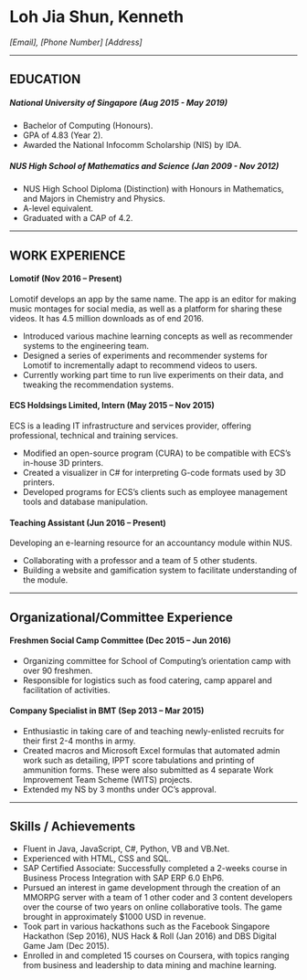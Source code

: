 ﻿# Loh Jia Shun, Kenneth

_[Email], [Phone Number]_
_[Address]_

---

## EDUCATION

##### National University of Singapore (Aug 2015 - May 2019)
- Bachelor of Computing (Honours).
- GPA of 4.83 (Year 2).
- Awarded the National Infocomm Scholarship (NIS) by IDA.

##### NUS High School of Mathematics and Science (Jan 2009 - Nov 2012)
- NUS High School Diploma (Distinction) with Honours in Mathematics, and Majors in Chemistry and Physics.
- A-level equivalent.
- Graduated with a CAP of 4.2.

---

## WORK EXPERIENCE
#### Lomotif (Nov 2016 – Present)
Lomotif develops an app by the same name. The app is an editor for making music montages for social media, as well as a platform for sharing these videos. It has 4.5 million downloads as of end 2016.
- Introduced various machine learning concepts as well as recommender systems to the engineering team.
- Designed a series of experiments and recommender systems for Lomotif to incrementally adapt to recommend videos to users.
- Currently working part time to run live experiments on their data, and tweaking the recommendation systems.
#### ECS Holdsings Limited, Intern (May 2015 – Nov 2015)
ECS is a leading IT infrastructure and services provider, offering professional, technical and training services.
- Modified an open-source program (CURA) to be compatible with ECS’s in-house 3D printers.
- Created a visualizer in C# for interpreting G-code formats used by 3D printers.
- Developed programs for ECS’s clients such as employee management tools and database manipulation.
#### Teaching Assistant (Jun 2016 – Present)
Developing an e-learning resource for an accountancy module within NUS.
- Collaborating with a professor and a team of 5 other students.
- Building a website and gamification system to facilitate understanding of the module.

---

## Organizational/Committee Experience

#### Freshmen Social Camp Committee (Dec 2015 – Jun 2016)
- Organizing committee for School of Computing’s orientation camp with over 90 freshmen.
- Responsible for logistics such as food catering, camp apparel and facilitation of activities.

#### Company Specialist in BMT (Sep 2013 – Mar 2015)
- Enthusiastic in taking care of and teaching newly-enlisted recruits for their first 2-4 months in army.
- Created macros and Microsoft Excel formulas that automated admin work such as detailing, IPPT score tabulations and printing of ammunition forms. These were also submitted as 4 separate Work Improvement Team Scheme (WITS) projects.
- Extended my NS by 3 months under OC’s approval.

---

## Skills / Achievements

- Fluent in Java, JavaScript, C#, Python, VB and VB.Net.
- Experienced with HTML, CSS and SQL. 
- SAP Certified Associate: Successfully completed a 2-weeks course in Business Process Integration with SAP ERP 6.0 EhP6.
- Pursued an interest in game development through the creation of an MMORPG server with a team of 1 other coder and 3 content developers over the course of two years on online collaborative tools. The game brought in approximately $1000 USD in revenue.
- Took part in various hackathons such as the Facebook Singapore Hackathon (Sep 2016), NUS Hack & Roll (Jan 2016) and DBS Digital Game Jam (Dec 2015).
- Enrolled in and completed 15 courses on Coursera, with topics ranging from business and leadership to data mining and machine learning.